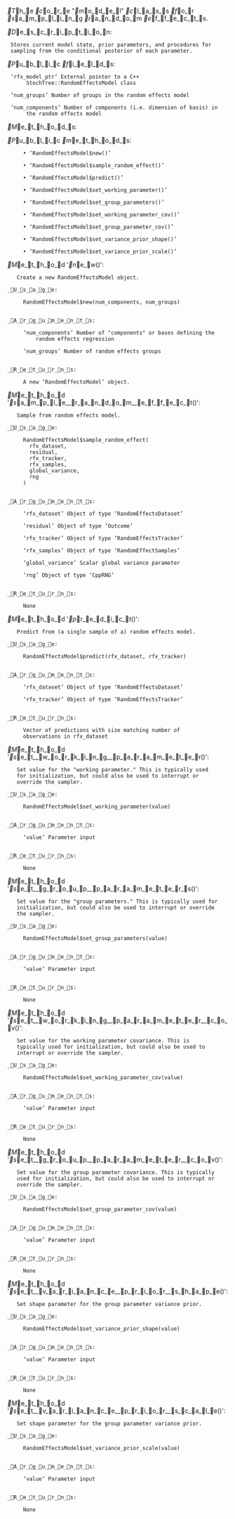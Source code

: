 _T_h_e _c_o_r_e "_m_o_d_e_l" _c_l_a_s_s _f_o_r _s_a_m_p_l_i_n_g _r_a_n_d_o_m _e_f_f_e_c_t_s.

_D_e_s_c_r_i_p_t_i_o_n:

     Stores current model state, prior parameters, and procedures for
     sampling from the conditional posterior of each parameter.

_P_u_b_l_i_c _f_i_e_l_d_s:

     ‘rfx_model_ptr’ External pointer to a C++
          StochTree::RandomEffectsModel class

     ‘num_groups’ Number of groups in the random effects model

     ‘num_components’ Number of components (i.e. dimension of basis) in
          the random effects model

_M_e_t_h_o_d_s:

  _P_u_b_l_i_c _m_e_t_h_o_d_s:

         • ‘RandomEffectsModel$new()’

         • ‘RandomEffectsModel$sample_random_effect()’

         • ‘RandomEffectsModel$predict()’

         • ‘RandomEffectsModel$set_working_parameter()’

         • ‘RandomEffectsModel$set_group_parameters()’

         • ‘RandomEffectsModel$set_working_parameter_cov()’

         • ‘RandomEffectsModel$set_group_parameter_cov()’

         • ‘RandomEffectsModel$set_variance_prior_shape()’

         • ‘RandomEffectsModel$set_variance_prior_scale()’

  _M_e_t_h_o_d '_n_e_w()':

       Create a new RandomEffectsModel object.

    _U_s_a_g_e:

         RandomEffectsModel$new(num_components, num_groups)
         

    _A_r_g_u_m_e_n_t_s:

         ‘num_components’ Number of "components" or bases defining the
             random effects regression

         ‘num_groups’ Number of random effects groups


    _R_e_t_u_r_n_s:

         A new ‘RandomEffectsModel’ object.


  _M_e_t_h_o_d '_s_a_m_p_l_e__r_a_n_d_o_m__e_f_f_e_c_t()':

       Sample from random effects model.

    _U_s_a_g_e:

         RandomEffectsModel$sample_random_effect(
           rfx_dataset,
           residual,
           rfx_tracker,
           rfx_samples,
           global_variance,
           rng
         )
         

    _A_r_g_u_m_e_n_t_s:

         ‘rfx_dataset’ Object of type ‘RandomEffectsDataset’

         ‘residual’ Object of type ‘Outcome’

         ‘rfx_tracker’ Object of type ‘RandomEffectsTracker’

         ‘rfx_samples’ Object of type ‘RandomEffectSamples’

         ‘global_variance’ Scalar global variance parameter

         ‘rng’ Object of type ‘CppRNG’


    _R_e_t_u_r_n_s:

         None


  _M_e_t_h_o_d '_p_r_e_d_i_c_t()':

       Predict from (a single sample of a) random effects model.

    _U_s_a_g_e:

         RandomEffectsModel$predict(rfx_dataset, rfx_tracker)
         

    _A_r_g_u_m_e_n_t_s:

         ‘rfx_dataset’ Object of type ‘RandomEffectsDataset’

         ‘rfx_tracker’ Object of type ‘RandomEffectsTracker’


    _R_e_t_u_r_n_s:

         Vector of predictions with size matching number of
         observations in rfx_dataset


  _M_e_t_h_o_d '_s_e_t__w_o_r_k_i_n_g__p_a_r_a_m_e_t_e_r()':

       Set value for the "working parameter." This is typically used
       for initialization, but could also be used to interrupt or
       override the sampler.

    _U_s_a_g_e:

         RandomEffectsModel$set_working_parameter(value)
         

    _A_r_g_u_m_e_n_t_s:

         ‘value’ Parameter input


    _R_e_t_u_r_n_s:

         None


  _M_e_t_h_o_d '_s_e_t__g_r_o_u_p__p_a_r_a_m_e_t_e_r_s()':

       Set value for the "group parameters." This is typically used for
       initialization, but could also be used to interrupt or override
       the sampler.

    _U_s_a_g_e:

         RandomEffectsModel$set_group_parameters(value)
         

    _A_r_g_u_m_e_n_t_s:

         ‘value’ Parameter input


    _R_e_t_u_r_n_s:

         None


  _M_e_t_h_o_d '_s_e_t__w_o_r_k_i_n_g__p_a_r_a_m_e_t_e_r__c_o_v()':

       Set value for the working parameter covariance. This is
       typically used for initialization, but could also be used to
       interrupt or override the sampler.

    _U_s_a_g_e:

         RandomEffectsModel$set_working_parameter_cov(value)
         

    _A_r_g_u_m_e_n_t_s:

         ‘value’ Parameter input


    _R_e_t_u_r_n_s:

         None


  _M_e_t_h_o_d '_s_e_t__g_r_o_u_p__p_a_r_a_m_e_t_e_r__c_o_v()':

       Set value for the group parameter covariance. This is typically
       used for initialization, but could also be used to interrupt or
       override the sampler.

    _U_s_a_g_e:

         RandomEffectsModel$set_group_parameter_cov(value)
         

    _A_r_g_u_m_e_n_t_s:

         ‘value’ Parameter input


    _R_e_t_u_r_n_s:

         None


  _M_e_t_h_o_d '_s_e_t__v_a_r_i_a_n_c_e__p_r_i_o_r__s_h_a_p_e()':

       Set shape parameter for the group parameter variance prior.

    _U_s_a_g_e:

         RandomEffectsModel$set_variance_prior_shape(value)
         

    _A_r_g_u_m_e_n_t_s:

         ‘value’ Parameter input


    _R_e_t_u_r_n_s:

         None


  _M_e_t_h_o_d '_s_e_t__v_a_r_i_a_n_c_e__p_r_i_o_r__s_c_a_l_e()':

       Set shape parameter for the group parameter variance prior.

    _U_s_a_g_e:

         RandomEffectsModel$set_variance_prior_scale(value)
         

    _A_r_g_u_m_e_n_t_s:

         ‘value’ Parameter input


    _R_e_t_u_r_n_s:

         None


